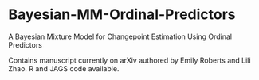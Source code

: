 # Bayesian-MM-Ordinal-Predictors
A Bayesian Mixture Model for Changepoint Estimation Using Ordinal Predictors

Contains manuscript currently on arXiv authored by Emily Roberts and Lili Zhao. R and JAGS code available.
